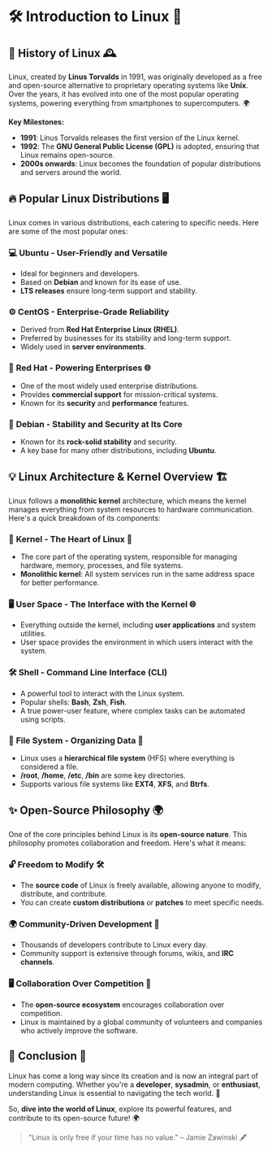 # 🛠️ **Introduction to Linux** 🚀

## 🌟 **History of Linux** 🕰️

Linux, created by **Linus Torvalds** in 1991, was originally developed as a free and open-source alternative to proprietary operating systems like **Unix**. Over the years, it has evolved into one of the most popular operating systems, powering everything from smartphones to supercomputers. 🌍

**Key Milestones:**
- **1991**: Linus Torvalds releases the first version of the Linux kernel.
- **1992**: The **GNU General Public License (GPL)** is adopted, ensuring that Linux remains open-source.
- **2000s onwards**: Linux becomes the foundation of popular distributions and servers around the world.

## 🔥 **Popular Linux Distributions** 🖥️

Linux comes in various distributions, each catering to specific needs. Here are some of the most popular ones:

### 💻 **Ubuntu** - User-Friendly and Versatile
- Ideal for beginners and developers.
- Based on **Debian** and known for its ease of use.
- **LTS releases** ensure long-term support and stability.

### ⚙️ **CentOS** - Enterprise-Grade Reliability
- Derived from **Red Hat Enterprise Linux (RHEL)**.
- Preferred by businesses for its stability and long-term support.
- Widely used in **server environments**.

### 🔴 **Red Hat** - Powering Enterprises 🌐
- One of the most widely used enterprise distributions.
- Provides **commercial support** for mission-critical systems.
- Known for its **security** and **performance** features.

### 🐧 **Debian** - Stability and Security at Its Core
- Known for its **rock-solid stability** and security.
- A key base for many other distributions, including **Ubuntu**.

## 💡 **Linux Architecture & Kernel Overview** 🏗️

Linux follows a **monolithic kernel** architecture, which means the kernel manages everything from system resources to hardware communication. Here's a quick breakdown of its components:

### 🔧 **Kernel** - The Heart of Linux 🧠
- The core part of the operating system, responsible for managing hardware, memory, processes, and file systems.
- **Monolithic kernel**: All system services run in the same address space for better performance.

### 🖥️ **User Space** - The Interface with the Kernel 🌐
- Everything outside the kernel, including **user applications** and system utilities.
- User space provides the environment in which users interact with the system.

### 🛠️ **Shell** - Command Line Interface (CLI)
- A powerful tool to interact with the Linux system.
- Popular shells: **Bash**, **Zsh**, **Fish**.
- A true power-user feature, where complex tasks can be automated using scripts.

### 💾 **File System** - Organizing Data 📂
- Linux uses a **hierarchical file system** (HFS) where everything is considered a file.
- **/root**, **/home**, **/etc**, **/bin** are some key directories.
- Supports various file systems like **EXT4**, **XFS**, and **Btrfs**.

## ✨ **Open-Source Philosophy** 🌍

One of the core principles behind Linux is its **open-source nature**. This philosophy promotes collaboration and freedom. Here's what it means:

### 🔓 **Freedom to Modify** 🛠️
- The **source code** of Linux is freely available, allowing anyone to modify, distribute, and contribute.
- You can create **custom distributions** or **patches** to meet specific needs.

### 🌍 **Community-Driven Development** 🤝
- Thousands of developers contribute to Linux every day.
- Community support is extensive through forums, wikis, and **IRC channels**.

### 🖥️ **Collaboration Over Competition** 🔗
- The **open-source ecosystem** encourages collaboration over competition.
- Linux is maintained by a global community of volunteers and companies who actively improve the software.

## 🌈 **Conclusion** 🌟

Linux has come a long way since its creation and is now an integral part of modern computing. Whether you're a **developer**, **sysadmin**, or **enthusiast**, understanding Linux is essential to navigating the tech world. 🚀

So, **dive into the world of Linux**, explore its powerful features, and contribute to its open-source future! 🌍

> "Linux is only free if your time has no value." – Jamie Zawinski 🖋️
